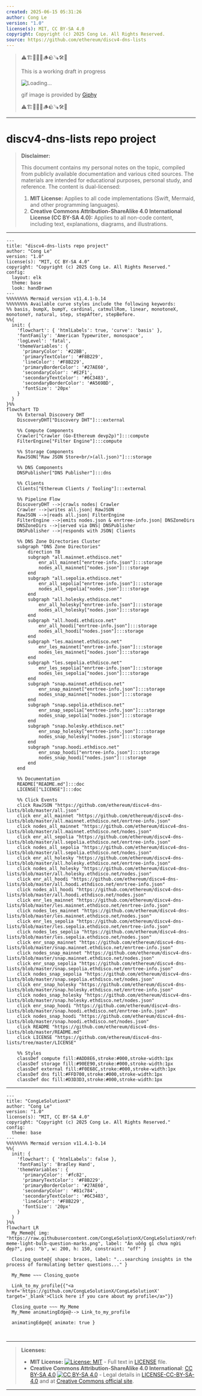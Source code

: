 ```yaml
---
created: 2025-06-15 05:31:26
author: Cong Le
version: "1.0"
license(s): MIT, CC BY-SA 4.0
copyright: Copyright (c) 2025 Cong Le. All Rights Reserved.
source: https://github.com/ethereum/discv4-dns-lists
---
```



> ⚠️🏗️🚧🦺🧱🪵🪨🪚🛠️👷
> 
> This is a working draft in progress
> 
> ![Loading...](https://media1.giphy.com/media/v1.Y2lkPTc5MGI3NjExODJ3OThodjN2YWQzdGVkM3draHpnb3p3ZGFtdWJ0Y3E5eTFhMWxqaSZlcD12MV9pbnRlcm5hbF9naWZfYnlfaWQmY3Q9Zw/QtvaPwpypcCAUu1PTy/giphy.gif)
>
> gif image is provided by [Giphy](https://giphy.com)
> 
> ⚠️🏗️🚧🦺🧱🪵🪨🪚🛠️👷


----




# discv4-dns-lists repo project
> **Disclaimer:**
>
> This document contains my personal notes on the topic,
> compiled from publicly available documentation and various cited sources.
> The materials are intended for educational purposes, personal study, and reference.
> The content is dual-licensed:
> 1. **MIT License:** Applies to all code implementations (Swift, Mermaid, and other programming languages).
> 2. **Creative Commons Attribution-ShareAlike 4.0 International License (CC BY-SA 4.0):** Applies to all non-code content, including text, explanations, diagrams, and illustrations.
---


```mermaid
---
title: "discv4-dns-lists repo project"
author: "Cong Le"
version: "1.0"
license(s): "MIT, CC BY-SA 4.0"
copyright: "Copyright (c) 2025 Cong Le. All Rights Reserved."
config:
  layout: elk
  theme: base
  look: handDrawn
---
%%%%%%%% Mermaid version v11.4.1-b.14
%%%%%%%% Available curve styles include the following keywords:
%% basis, bumpX, bumpY, cardinal, catmullRom, linear, monotoneX, monotoneY, natural, step, stepAfter, stepBefore.
%%{
  init: {
    'flowchart': { 'htmlLabels': true, 'curve': 'basis' },
    'fontFamily': 'American Typewriter, monospace',
    'logLevel': 'fatal',
    'themeVariables': {
      'primaryColor': '#22BB',
      'primaryTextColor': '#F8B229',
      'lineColor': '#F8B229',
      'primaryBorderColor': '#27AE60',
      'secondaryColor': '#E2F1',
      'secondaryTextColor': '#6C3483',
      'secondaryBorderColor': '#A569BD',
      'fontSize': '20px'
    }
  }
}%%
flowchart TD
    %% External Discovery DHT
    DiscoveryDHT["Discovery DHT"]:::external

    %% Compute Components
    Crawler["Crawler (Go-Ethereum devp2p)"]:::compute
    FilterEngine["Filter Engine"]:::compute

    %% Storage Components
    RawJSON["Raw JSON Store<br/>(all.json)"]:::storage

    %% DNS Components
    DNSPublisher["DNS Publisher"]:::dns

    %% Clients
    Clients["Ethereum Clients / Tooling"]:::external

    %% Pipeline Flow
    DiscoveryDHT -->|crawls nodes| Crawler
    Crawler -->|writes all.json| RawJSON
    RawJSON -->|reads all.json| FilterEngine
    FilterEngine -->|emits nodes.json & enrtree-info.json| DNSZoneDirs
    DNSZoneDirs -->|served via DNS| DNSPublisher
    DNSPublisher -->|responds with JSON| Clients

    %% DNS Zone Directories Cluster
    subgraph "DNS Zone Directories"
        direction TB
        subgraph "all.mainnet.ethdisco.net"
            enr_all_mainnet["enrtree-info.json"]:::storage
            nodes_all_mainnet["nodes.json"]:::storage
        end
        subgraph "all.sepolia.ethdisco.net"
            enr_all_sepolia["enrtree-info.json"]:::storage
            nodes_all_sepolia["nodes.json"]:::storage
        end
        subgraph "all.holesky.ethdisco.net"
            enr_all_holesky["enrtree-info.json"]:::storage
            nodes_all_holesky["nodes.json"]:::storage
        end
        subgraph "all.hoodi.ethdisco.net"
            enr_all_hoodi["enrtree-info.json"]:::storage
            nodes_all_hoodi["nodes.json"]:::storage
        end
        subgraph "les.mainnet.ethdisco.net"
            enr_les_mainnet["enrtree-info.json"]:::storage
            nodes_les_mainnet["nodes.json"]:::storage
        end
        subgraph "les.sepolia.ethdisco.net"
            enr_les_sepolia["enrtree-info.json"]:::storage
            nodes_les_sepolia["nodes.json"]:::storage
        end
        subgraph "snap.mainnet.ethdisco.net"
            enr_snap_mainnet["enrtree-info.json"]:::storage
            nodes_snap_mainnet["nodes.json"]:::storage
        end
        subgraph "snap.sepolia.ethdisco.net"
            enr_snap_sepolia["enrtree-info.json"]:::storage
            nodes_snap_sepolia["nodes.json"]:::storage
        end
        subgraph "snap.holesky.ethdisco.net"
            enr_snap_holesky["enrtree-info.json"]:::storage
            nodes_snap_holesky["nodes.json"]:::storage
        end
        subgraph "snap.hoodi.ethdisco.net"
            enr_snap_hoodi["enrtree-info.json"]:::storage
            nodes_snap_hoodi["nodes.json"]:::storage
        end
    end

    %% Documentation
    README["README.md"]:::doc
    LICENSE["LICENSE"]:::doc

    %% Click Events
    click RawJSON "https://github.com/ethereum/discv4-dns-lists/blob/master/all.json"
    click enr_all_mainnet "https://github.com/ethereum/discv4-dns-lists/blob/master/all.mainnet.ethdisco.net/enrtree-info.json"
    click nodes_all_mainnet "https://github.com/ethereum/discv4-dns-lists/blob/master/all.mainnet.ethdisco.net/nodes.json"
    click enr_all_sepolia "https://github.com/ethereum/discv4-dns-lists/blob/master/all.sepolia.ethdisco.net/enrtree-info.json"
    click nodes_all_sepolia "https://github.com/ethereum/discv4-dns-lists/blob/master/all.sepolia.ethdisco.net/nodes.json"
    click enr_all_holesky "https://github.com/ethereum/discv4-dns-lists/blob/master/all.holesky.ethdisco.net/enrtree-info.json"
    click nodes_all_holesky "https://github.com/ethereum/discv4-dns-lists/blob/master/all.holesky.ethdisco.net/nodes.json"
    click enr_all_hoodi "https://github.com/ethereum/discv4-dns-lists/blob/master/all.hoodi.ethdisco.net/enrtree-info.json"
    click nodes_all_hoodi "https://github.com/ethereum/discv4-dns-lists/blob/master/all.hoodi.ethdisco.net/nodes.json"
    click enr_les_mainnet "https://github.com/ethereum/discv4-dns-lists/blob/master/les.mainnet.ethdisco.net/enrtree-info.json"
    click nodes_les_mainnet "https://github.com/ethereum/discv4-dns-lists/blob/master/les.mainnet.ethdisco.net/nodes.json"
    click enr_les_sepolia "https://github.com/ethereum/discv4-dns-lists/blob/master/les.sepolia.ethdisco.net/enrtree-info.json"
    click nodes_les_sepolia "https://github.com/ethereum/discv4-dns-lists/blob/master/les.sepolia.ethdisco.net/nodes.json"
    click enr_snap_mainnet "https://github.com/ethereum/discv4-dns-lists/blob/master/snap.mainnet.ethdisco.net/enrtree-info.json"
    click nodes_snap_mainnet "https://github.com/ethereum/discv4-dns-lists/blob/master/snap.mainnet.ethdisco.net/nodes.json"
    click enr_snap_sepolia "https://github.com/ethereum/discv4-dns-lists/blob/master/snap.sepolia.ethdisco.net/enrtree-info.json"
    click nodes_snap_sepolia "https://github.com/ethereum/discv4-dns-lists/blob/master/snap.sepolia.ethdisco.net/nodes.json"
    click enr_snap_holesky "https://github.com/ethereum/discv4-dns-lists/blob/master/snap.holesky.ethdisco.net/enrtree-info.json"
    click nodes_snap_holesky "https://github.com/ethereum/discv4-dns-lists/blob/master/snap.holesky.ethdisco.net/nodes.json"
    click enr_snap_hoodi "https://github.com/ethereum/discv4-dns-lists/blob/master/snap.hoodi.ethdisco.net/enrtree-info.json"
    click nodes_snap_hoodi "https://github.com/ethereum/discv4-dns-lists/blob/master/snap.hoodi.ethdisco.net/nodes.json"
    click README "https://github.com/ethereum/discv4-dns-lists/blob/master/README.md"
    click LICENSE "https://github.com/ethereum/discv4-dns-lists/tree/master/LICENSE"

    %% Styles
    classDef compute fill:#ADD8E6,stroke:#000,stroke-width:1px
    classDef storage fill:#90EE90,stroke:#000,stroke-width:1px
    classDef external fill:#F0E68C,stroke:#000,stroke-width:1px
    classDef dns fill:#FFD700,stroke:#000,stroke-width:1px
    classDef doc fill:#D3D3D3,stroke:#000,stroke-width:1px

```

----

<!-- 
```mermaid
%% Current Mermaid version
info
```  -->


```mermaid
---
title: "CongLeSolutionX"
author: "Cong Le"
version: "1.0"
license(s): "MIT, CC BY-SA 4.0"
copyright: "Copyright (c) 2025 Cong Le. All Rights Reserved."
config:
  theme: base
---
%%%%%%%% Mermaid version v11.4.1-b.14
%%{
  init: {
    'flowchart': { 'htmlLabels': false },
    'fontFamily': 'Bradley Hand',
    'themeVariables': {
      'primaryColor': '#fc82',
      'primaryTextColor': '#F8B229',
      'primaryBorderColor': '#27AE60',
      'secondaryColor': '#81c784',
      'secondaryTextColor': '#6C3483',
      'lineColor': '#F8B229',
      'fontSize': '20px'
    }
  }
}%%
flowchart LR
  My_Meme@{ img: "https://raw.githubusercontent.com/CongLeSolutionX/CongLeSolutionX/refs/heads/main/assets/images/My-meme-light-bulb-question-marks.png", label: "Ăn uống gì chưa ngừi đẹp?", pos: "b", w: 200, h: 150, constraint: "off" }

  Closing_quote@{ shape: braces, label: "...searching insights in the process of formulating better questions..." }
    
  My_Meme ~~~ Closing_quote
    
  Link_to_my_profile{{"<a href='https://github.com/CongLeSolutionX/CongLeSolutionX' target='_blank'>Click here if you care about my profile</a>"}}

  Closing_quote ~~~ My_Meme
  My_Meme animatingEdge@--> Link_to_my_profile
  
  animatingEdge@{ animate: true }



```

---
>**Licenses:**
>
>- **MIT License:**  [![License: MIT](https://img.shields.io/badge/License-MIT-yellow.svg)](LICENSE) - Full text in [LICENSE](LICENSE) file.
>- **Creative Commons Attribution-ShareAlike 4.0 International**: [CC BY-SA 4.0](https://creativecommons.org/licenses/by-sa/4.0/) [![CC BY-SA 4.0](https://licensebuttons.net/l/by-sa/4.0/88x31.png)](https://creativecommons.org/licenses/by-sa/4.0/) - Legal details in [LICENSE-CC-BY-SA-4.0](THE_PAST/LICENSE-CC-BY-SA-4.0) and at [Creative Commons official site](https://creativecommons.org/licenses/by-sa/4.0/).
>
---
